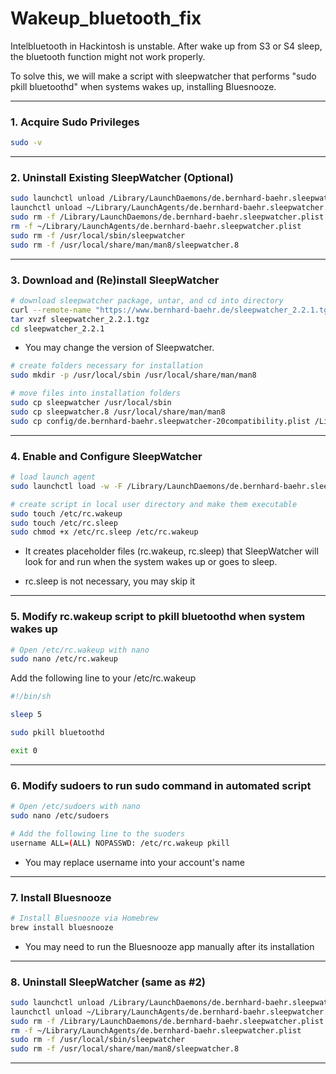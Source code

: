 # Wakeup_bluetooth_fix

Intelbluetooth in Hackintosh is unstable. After wake up from S3 or S4 sleep, the bluetooth function might not work properly.

To solve this, we will make a script with sleepwatcher that performs "sudo pkill bluetoothd" when systems wakes up, installing Bluesnooze.

---

### **1. Acquire Sudo Privileges**

```bash
sudo -v
```

---

### **2. Uninstall Existing SleepWatcher (Optional)**

```bash
sudo launchctl unload /Library/LaunchDaemons/de.bernhard-baehr.sleepwatcher.plist 
launchctl unload ~/Library/LaunchAgents/de.bernhard-baehr.sleepwatcher.plist
sudo rm -f /Library/LaunchDaemons/de.bernhard-baehr.sleepwatcher.plist
rm -f ~/Library/LaunchAgents/de.bernhard-baehr.sleepwatcher.plist
sudo rm -f /usr/local/sbin/sleepwatcher
sudo rm -f /usr/local/share/man/man8/sleepwatcher.8
```

---

### **3. Download and (Re)install SleepWatcher**

```bash
# download sleepwatcher package, untar, and cd into directory
curl --remote-name "https://www.bernhard-baehr.de/sleepwatcher_2.2.1.tgz"
tar xvzf sleepwatcher_2.2.1.tgz
cd sleepwatcher_2.2.1
```

* You may change the version of Sleepwatcher.

```bash
# create folders necessary for installation
sudo mkdir -p /usr/local/sbin /usr/local/share/man/man8
```

```bash
# move files into installation folders
sudo cp sleepwatcher /usr/local/sbin
sudo cp sleepwatcher.8 /usr/local/share/man/man8
sudo cp config/de.bernhard-baehr.sleepwatcher-20compatibility.plist /Library/LaunchDaemons/de.bernhard-baehr.sleepwatcher.plist
```

---

### **4. Enable and Configure SleepWatcher**


```bash
# load launch agent
sudo launchctl load -w -F /Library/LaunchDaemons/de.bernhard-baehr.sleepwatcher.plist
```


```bash
# create script in local user directory and make them executable
sudo touch /etc/rc.wakeup
sudo touch /etc/rc.sleep
sudo chmod +x /etc/rc.sleep /etc/rc.wakeup
```

* It creates placeholder files (rc.wakeup, rc.sleep) that SleepWatcher will look for and run when the system wakes up or goes to sleep.

* rc.sleep is not necessary, you may skip it
  
---

### **5. Modify rc.wakeup script to pkill bluetoothd when system wakes up**

```bash
# Open /etc/rc.wakeup with nano
sudo nano /etc/rc.wakeup
```

Add the following line to your /etc/rc.wakeup

```bash
#!/bin/sh

sleep 5

sudo pkill bluetoothd

exit 0
```

---

### **6. Modify sudoers to run sudo command in automated script**

```bash
# Open /etc/sudoers with nano
sudo nano /etc/sudoers
```

```bash
# Add the following line to the suoders
username ALL=(ALL) NOPASSWD: /etc/rc.wakeup pkill
```
* You may replace username into your account's name

---

### **7. Install Bluesnooze**

```bash
# Install Bluesnooze via Homebrew
brew install bluesnooze
```
* You may need to run the Bluesnooze app manually after its installation

---

### **8. Uninstall SleepWatcher (same as #2)**

```bash
sudo launchctl unload /Library/LaunchDaemons/de.bernhard-baehr.sleepwatcher.plist 
launchctl unload ~/Library/LaunchAgents/de.bernhard-baehr.sleepwatcher.plist
sudo rm -f /Library/LaunchDaemons/de.bernhard-baehr.sleepwatcher.plist
rm -f ~/Library/LaunchAgents/de.bernhard-baehr.sleepwatcher.plist
sudo rm -f /usr/local/sbin/sleepwatcher
sudo rm -f /usr/local/share/man/man8/sleepwatcher.8
```
---
